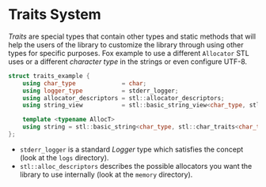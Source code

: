 # Traits System
_Traits_ are special types that contain other types and static methods
that will help the users of the library to customize the library through
using other types for specific purposes. Fox example to use a different
`Allocator` STL uses or a different _character type_ in the strings or
even configure UTF-8.

```c++
struct traits_example {
    using char_type             = char;
    using logger_type           = stderr_logger;
    using allocator_descriptors = stl::allocator_descriptors;
    using string_view           = stl::basic_string_view<char_type, stl::char_traits<char_type>>;

    template <typename AllocT>
    using string = stl::basic_string<char_type, stl::char_traits<char_type>, AllocT>;
};
```

- `stderr_logger` is a standard _Logger_ type which satisfies the concept (look at the `logs` directory).
- `stl::alloc_descriptors` describes the possible allocators you want the library to use internally 
  (look at the `memory` directory).

